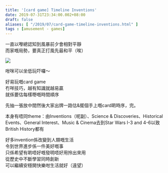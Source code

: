 ```yaml
---
title: '[card game] Timeline Inventions'
date: 2019-07-31T23:34:00.002+08:00
draft: false
aliases: [ "/2019/07/card-game-timeline-inventions.html" ]
tags : [amusement - games]
---
```


一直以嚟總認知到風暴前夕會相對平靜  
而家嘅局勢，要真正打風先最和平（唉）  

![](/images/timelineinventions.jpg)

咁咪可以坐低玩吓囉～  
  
好易玩嘅card game  
冇咩技巧，越有知識就越易贏  
就係要估每樣嘢嘅時間順序  
  
先抽一張放中間然後大家出牌一路估&擺個手上嘅card啲時序，完。  
  
本身有唔同theme：由Inventions（呢副）、Science & Discoveries、Historical Events、General Interest、Music & Cinema去到Star Wars I-3 and 4-6以致British History都有  
  
好多invention係改變到人類嘅生活  
令到世界進步係一件美好嘅事  
只係希望有啲唔好嘅發明唔好用拎出來用  
從歷史中不斷學習同時創新  
可以繼續安穩開快樂咁生活就好（遠望）
